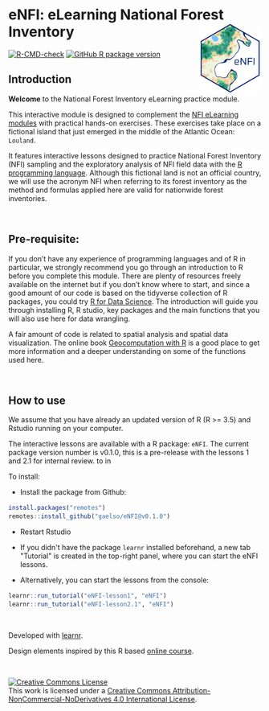 
# eNFI: eLearning National Forest Inventory <img src='inst/tutorials/eNFI-lesson1/images/eNFI-logo.png' align="right" height="139" /></a>


<!-- badges: start -->
[![R-CMD-check](https://github.com/gaelso/eNFI/actions/workflows/check-standard.yaml/badge.svg)](https://github.com/gaelso/eNFI/actions/workflows/check-standard.yaml)
[![GitHub R package version](https://img.shields.io/github/r-package/v/gaelso/eNFI)]()

<!-- badges: end -->



## Introduction

**Welcome**  to the National Forest Inventory eLearning practice module.

This interactive module is designed to complement the [NFI eLearning modules](https://bit.ly/3m5VEsE) with practical hands-on exercises. These exercises take place on a fictional island that just emerged in the middle of the Atlantic Ocean: `Louland`.

It features interactive lessons designed to practice National Forest Inventory (NFI) sampling and the exploratory analysis of NFI field data with the [R programming language](https://www.r-project.org/). Although this fictional land is not an official country, we will use the acronym NFI when referring to its forest inventory as the method and formulas applied here are valid for nationwide forest inventories.




<br>

## Pre-requisite: 

If you don’t have any experience of programming languages and of R in particular, we strongly recommend you go through an introduction to R before you complete this module. There are plenty of resources freely available on the internet but if you don’t know where to start, and since a good amount of our code is based on the tidyverse collection of R packages, you could try [R for Data Science](https://r4ds.had.co.nz/). The introduction will guide you through installing R, R studio, key packages and the main functions that you will also use here for data wrangling. 

A fair amount of code is related to spatial analysis and spatial data visualization. The online book [Geocomputation with R](https://geocompr.robinlovelace.net/) is a good place to get more information and a deeper understanding on some of the functions used here.  



<br>

## How to use

We assume that you have already an updated version of R (R >= 3.5) and Rstudio running on your computer. 

The interactive lessons are available with a R package: `eNFI`.  The current package version number is v0.1.0, this is a pre-release with the lessons 1 and 2.1 for internal review. to in 

To install:

- Install the package from Github:

```r
install.packages("remotes")
remotes::install_github("gaelso/eNFI@v0.1.0")

```
- Restart Rstudio

- If you didn't have the package `learnr` installed beforehand, a new tab "Tutorial" is created in the top-right panel, where you can start the eNFI lessons.

- Alternatively, you can start the lessons from the console:

```r
learnr::run_tutorial("eNFI-lesson1", "eNFI")
learnr::run_tutorial("eNFI-lesson2.1", "eNFI")

```





<br>

Developed with [learnr](https://rstudio.github.io/learnr/).

Design elements inspired by this R based [online course](https://github.com/tinystats/teacups-giraffes-and-statistics).

<!--
Cover Photo by <a href="https://unsplash.com/@jeremybezanger?utm_source=unsplash&utm_medium=referral&utm_content=creditCopyText">Jeremy Bezanger</a> on <a href="https://unsplash.com/?utm_source=unsplash&utm_medium=referral&utm_content=creditCopyText">Unsplash</a>
-->

<br>

<a rel="license" href="http://creativecommons.org/licenses/by-nc-nd/4.0/"><img alt="Creative Commons License" style="border-width:0" src="https://i.creativecommons.org/l/by-nc-nd/4.0/88x31.png" /></a>
<br />
This work is licensed under a <a rel="license" href="http://creativecommons.org/licenses/by-nc-nd/4.0/">Creative Commons Attribution-NonCommercial-NoDerivatives 4.0 International License</a>.

<!-- badges: start

[![CRAN status](https://www.r-pkg.org/badges/version/dplyr)](https://cran.r-project.org/package=dplyr)
[![R build status](https://github.com/tidyverse/dplyr/workflows/R-CMD-check/badge.svg)](https://github.com/tidyverse/dplyr/actions?workflow=R-CMD-check)
[![Codecov test coverage](https://codecov.io/gh/tidyverse/dplyr/branch/main/graph/badge.svg)](https://app.codecov.io/gh/tidyverse/dplyr?branch=main)
<!-- badges: end -->

